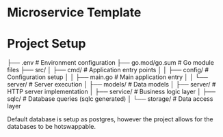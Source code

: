# Microservice Template

# Project Setup

├── .env # Environment configuration
├── go.mod/go.sum # Go module files
├── src/
│ ├── cmd/ # Application entry points
│ │ ├── config/ # Configuration setup
│ │ ├── main.go # Main application entry
│ │ └── server/ # Server execution
│ ├── models/ # Data models
│ ├── server/ # HTTP server implementation
│ ├── service/ # Business logic layer
│ ├── sqlc/ # Database queries (sqlc generated)
│ └── storage/ # Data access layer

Default database is setup as postgres, however the project allows for the databases to be hotswappable.
